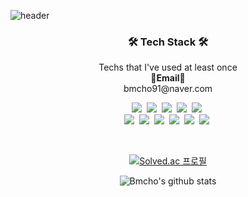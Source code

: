 ![header](https://capsule-render.vercel.app/api?type=Waving&color=auto&height=300&section=header&text=Welcome&desc=byeongming`s%20github&fontSize=90&descAlign=70&descAlignY=70&fontColor=363636)

<h3 align="center">🛠 Tech Stack 🛠</h3>

<p align="center"> 
Techs that I've used at least once 
<br>
<Strong>📧Email📧</Strong><br>bmcho91@naver.com<br>
</p>

<p align="center">
  <img src="https://img.shields.io/badge/Python-3766AB?style=flat-square&logo=Python&logoColor=white"/></a>&nbsp 
  <img src="https://img.shields.io/badge/Java-007396?style=flat-square&logo=Java&logoColor=white"/></a>&nbsp 
  <img src="https://img.shields.io/badge/.NET-5C2D91?style=flat-square&logo=.net&logoColor=white"/></a>&nbsp
  <img src="https://img.shields.io/badge/Javascript-ffb13b?style=flat-square&logo=javascript&logoColor=white"/></a>&nbsp 
  <img src="https://img.shields.io/badge/c%23-%23239120.svg?style=flat-square&logo=c-sharp&logoColor=white"/></a>&nbsp 

  <br>
  <img src="https://img.shields.io/badge/SpringBoot-6DB33F?style=flat-square&logo=Spring&logoColor=white"/></a>&nbsp 
  <img src="https://img.shields.io/badge/Django-092E20?style=flat-square&logo=Django&logoColor=white"/></a>&nbsp 
  <img src="https://img.shields.io/badge/Mysql-4298B8?style=flat-square&logo=MySql&logoColor=white"/></a>&nbsp 
  <img src="https://img.shields.io/badge/Django-Rest-ff1709?style=flat-square&logo=django&logoColor=white&color=ff1709&labelColor=gray"/></a>&nbsp
  <img src="https://img.shields.io/badge/FastAPI-009688?style=flat-square&logo=fastapi&logoColor=white"/></a>&nbsp
  <img src="https://img.shields.io/badge/docker-%230db7ed.svg?style=flat-square&logo=docker&logoColor=white"/></a>&nbsp
  
</p>

<br>

<div align=center>
  
[![Solved.ac
프로필](http://mazassumnida.wtf/api/v2/generate_badge?boj=bmcho91)](https://solved.ac/bmcho91)

  
![Bmcho's github stats](https://github-readme-stats.vercel.app/api?username=bmcho&show_icons=true)
  
</div>
